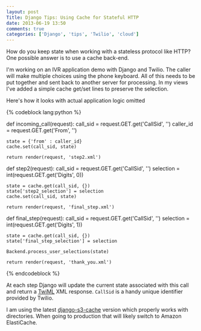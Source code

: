 ```yaml
---
layout: post
Title: Django Tips: Using Cache for Stateful HTTP
date: 2013-06-19 13:50
comments: true
categories: ['Django', 'tips', 'Twilio', 'cloud']
---
```


How do you keep state when working with a stateless protocol like HTTP? 
One possible answer is to use a cache back-end. 

I'm working on an IVR application demo with Django and Twilio. The caller
will make multiple choices using the phone keyboard. All of this needs to be
put together and sent back to another server for processing. In my views
I've added a simple cache get/set lines to preserve the selection.


Here's how it looks with actual application logic omitted

{% codeblock lang:python %}

def incoming_call(request):
    call_sid = request.GET.get('CallSid', '')
    caller_id = request.GET.get('From', '')

    state = {'from' : caller_id}
    cache.set(call_sid, state)

    return render(request, 'step2.xml')

def step2(request):
    call_sid = request.GET.get('CallSid', '')
    selection = int(request.GET.get('Digits', 0))

    state = cache.get(call_sid, {})
    state['step2_selection'] = selection
    cache.set(call_sid, state)

    return render(request, 'final_step.xml')


def final_step(request):
    call_sid = request.GET.get('CallSid', '')
    selection = int(request.GET.get('Digits', 1))

    state = cache.get(call_sid, {})
    state['final_step_selection'] = selection

    Backend.process_user_selections(state)

    return render(request, 'thank_you.xml')

{% endcodeblock %}

At each step Django will update the current state associated with this call and return
a [TwiML](https://www.twilio.com/docs/api/twiml) XML response. `CallSid` is a handy unique
identifier provided by Twilio.

I am using the latest [django-s3-cache](http://github.com/atodorov/django-s3-cache) version
which properly works with directories. When going to production that will likely switch to
Amazon ElastiCache.



